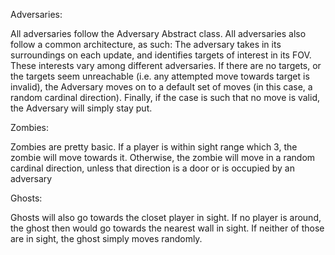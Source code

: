 Adversaries:

All adversaries follow the Adversary Abstract class. All adversaries also follow a 
common architecture, as such: The adversary takes in its surroundings 
on each update, and identifies targets of interest in its FOV. These interests
vary among different adversaries. If there are no targets, or the targets seem
unreachable (i.e. any attempted move towards target is invalid), the Adversary
moves on to a default set of moves (in this case, a random cardinal direction). 
Finally, if the case is such that no move is valid, the Adversary will simply stay put.

Zombies:

Zombies are pretty basic. If a player is within sight range which 3, the zombie will move towards it.
Otherwise, the zombie will move in a random cardinal direction, unless that direction is a door or is occupied by an adversary

Ghosts:

Ghosts will also go towards the closet player in sight. If no player is around, the ghost then would go towards the nearest wall in sight.
If neither of those are in sight, the ghost simply moves randomly.
